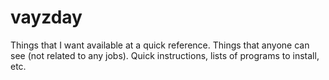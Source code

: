 # vayzday
Things that I want available at a quick reference. Things that anyone can see (not related to any jobs). Quick instructions, lists of programs to install, etc.

